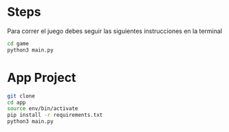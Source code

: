 # Steps

Para correr el juego debes seguir las siguientes instrucciones en la terminal

```sh
cd game
python3 main.py
```


# App Project

```sh
git clone
cd app
source env/bin/activate
pip install -r requirements.txt
python3 main.py
```